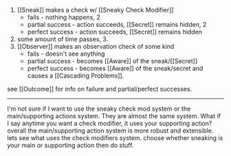 1. [[Sneak]] makes a check w/ [[Sneaky Check Modifier]]
	- fails - nothing happens, 2
	- partial success - action succeeds, [[Secret]] remains hidden, 2
	- perfect success - action succeeds, [[Secret]] remains hidden
2. some amount of time passes, 3.
3. [[Observer]] makes an observation check of some kind
	- fails - doesn't see anything
	- partial success - becomes [[Aware]] of the sneak/[[Secret]]
	- perfect success - becomes [[Aware]] of the sneak/secret and causes a [[Cascading Problems]].

see [[Outcome]] for info on failure and partial/perfect successes.

---

I'm not sure if I want to use the sneaky check mod system or the main/supporting actions system. They are almost the same system. What if I say anytime you want a check modifier, it uses your supporting action? overall the main/supporting action system is more robust and extensible. lets see what uses the check modifiers system. choose whether sneaking is your main or supporting action then do stuff.